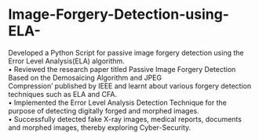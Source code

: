 # Image-Forgery-Detection-using-ELA-
Developed a Python Script for passive image forgery detection using the Error Level Analysis(ELA) algorithm.
<br>
• Reviewed the research paper titled Passive Image Forgery Detection Based on the Demosaicing Algorithm and JPEG
<br>
Compression’ published by IEEE and learnt about various forgery detection techniques such as ELA and CFA.
<br>
• Implemented the Error Level Analysis Detection Technique for the purpose of detecting digitally forged and morphed images.
<br>
• Successfully detected fake X-ray images, medical reports, documents and morphed images, thereby exploring Cyber-Security.
